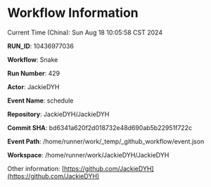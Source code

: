 # Workflow Information

Current Time (China): Sun Aug 18 10:05:58 CST 2024  

**RUN_ID**: 10436977036  

**Workflow**: Snake  

**Run Number**: 429  

**Actor**: JackieDYH  

**Event Name**: schedule  

**Repository**: JackieDYH/JackieDYH  

**Commit SHA**: bd6341a620f2d018732e48d690ab5b22951f722c  

**Event Path**: /home/runner/work/_temp/_github_workflow/event.json  

**Workspace**: /home/runner/work/JackieDYH/JackieDYH  

Other information: [https://github.com/JackieDYH](https://github.com/JackieDYH)
